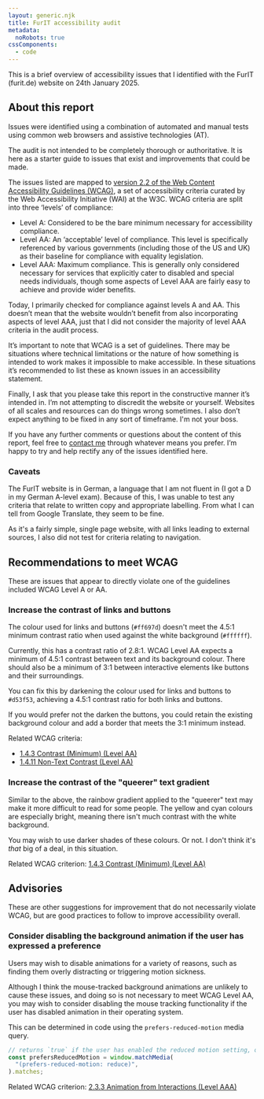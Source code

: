 ```yaml
---
layout: generic.njk
title: FurIT accessibility audit
metadata:
  noRobots: true
cssComponents:
  - code
---
```


This is a brief overview of accessibility issues that I identified with the FurIT (furit.de) website on 24th January 2025.

## About this report

Issues were identified using a combination of automated and manual tests using common web browsers and assistive technologies (AT).

The audit is not intended to be completely thorough or authoritative. It is here as a starter guide to issues that exist and improvements that could be made.

The issues listed are mapped to [version 2.2 of the Web Content Accessibility Guidelines (WCAG)](https://www.w3.org/TR/WCAG22/), a set of accessibility criteria curated by the Web Accessibility Initiative (WAI) at the W3C. WCAG criteria are split into three ‘levels’ of compliance:

- Level A: Considered to be the bare minimum necessary for accessibility compliance.
- Level AA: An ‘acceptable’ level of compliance. This level is specifically referenced by various governments (including those of the US and UK) as their baseline for compliance with equality legislation.
- Level AAA: Maximum compliance. This is generally only considered necessary for services that explicitly cater to disabled and special needs individuals, though some aspects of Level AAA are fairly easy to achieve and provide wider benefits.

Today, I primarily checked for compliance against levels A and AA. This doesn’t mean that the website wouldn’t benefit from also incorporating aspects of level AAA, just that I did not consider the majority of level AAA criteria in the audit process.

It’s important to note that WCAG is a set of guidelines. There may be situations where technical limitations or the nature of how something is intended to work makes it impossible to make accessible. In these situations it’s recommended to list these as known issues in an accessibility statement.

Finally, I ask that you please take this report in the constructive manner it’s intended in. I’m not attempting to discredit the website or yourself. Websites of all scales and resources can do things wrong sometimes. I also don’t expect anything to be fixed in any sort of timeframe. I'm not your boss.

If you have any further comments or questions about the content of this report, feel free to [contact me](https://beeps.website/contact/) through whatever means you prefer. I’m happy to try and help rectify any of the issues identified here.

### Caveats

The FurIT website is in German, a language that I am not fluent in (I got a D in my German A-level exam). Because of this, I was unable to test any criteria that relate to written copy and appropriate labelling. From what I can tell from Google Translate, they seem to be fine.

As it's a fairly simple, single page website, with all links leading to external sources, I also did not test for criteria relating to navigation.

## Recommendations to meet WCAG

These are issues that appear to directly violate one of the guidelines included WCAG Level A or AA.

### Increase the contrast of links and buttons

The colour used for links and buttons (`#ff697d`) doesn't meet the 4.5:1 minimum contrast ratio when used against the white background (`#ffffff`).

Currently, this has a contrast ratio of 2.8:1. WCAG Level AA expects a minimum of 4.5:1 contrast between text and its background colour. There should also be a minimum of 3:1 between interactive elements like buttons and their surroundings.

You can fix this by darkening the colour used for links and buttons to `#d53f53`, achieving a 4.5:1 contrast ratio for both links and buttons.

If you would prefer not the darken the buttons, you could retain the existing background colour and add a border that meets the 3:1 minimum instead.

Related WCAG criteria:

- [1.4.3 Contrast (Minimum) (Level AA)](https://www.w3.org/WAI/WCAG22/Understanding/contrast-minimum)
- [1.4.11 Non-Text Contrast (Level AA)](https://www.w3.org/WAI/WCAG22/Understanding/non-text-contrast)

### Increase the contrast of the "queerer" text gradient

Similar to the above, the rainbow gradient applied to the "queerer" text may make it more difficult to read for some people. The yellow and cyan colours are especially bright, meaning there isn't much contrast with the white background.

You may wish to use darker shades of these colours. Or not. I don't think it's _that_ big of a deal, in this situation.

Related WCAG criterion: [1.4.3 Contrast (Minimum) (Level AA)](https://www.w3.org/WAI/WCAG22/Understanding/contrast-minimum)

## Advisories

These are other suggestions for improvement that do not necessarily violate WCAG, but are good practices to follow to improve accessibility overall.

### Consider disabling the background animation if the user has expressed a preference

Users may wish to disable animations for a variety of reasons, such as finding them overly distracting or triggering motion sickness.

Although I think the mouse-tracked background animations are unlikely to cause these issues, and doing so is not necessary to meet WCAG Level AA, you may wish to consider disabling the mouse tracking functionality if the user has disabled animation in their operating system.

This can be determined in code using the `prefers-reduced-motion` media query.

```js
// returns `true` if the user has enabled the reduced motion setting, otherwise `false`
const prefersReducedMotion = window.matchMedia(
  "(prefers-reduced-motion: reduce)",
).matches;
```

Related WCAG criterion: [2.3.3 Animation from Interactions (Level AAA)](https://www.w3.org/WAI/WCAG22/Understanding/animation-from-interactions)
